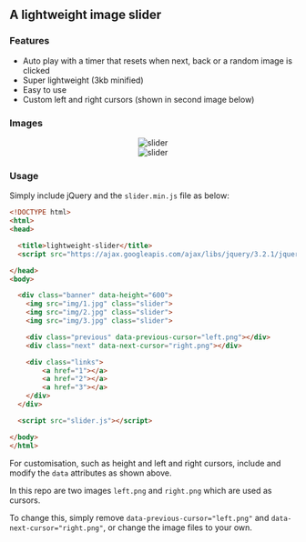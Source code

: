 ## A lightweight image slider

### Features

- Auto play with a timer that resets when next, back or a random image is clicked
- Super lightweight (3kb minified)
- Easy to use
- Custom left and right cursors (shown in second image below)

### Images

<div style="text-align:center">
	<img src ="http://i.imgur.com/bFp8h5T.png" alt="slider">
</div>

<div style="text-align:center">
	<img src ="http://i.imgur.com/3LVafrS.png" alt="slider">
</div>

### Usage

Simply include jQuery and the `slider.min.js` file as below:

```html
<!DOCTYPE html>
<html>
<head>

  <title>lightweight-slider</title>
  <script src="https://ajax.googleapis.com/ajax/libs/jquery/3.2.1/jquery.min.js"></script>

</head>
<body>

  <div class="banner" data-height="600">
    <img src="img/1.jpg" class="slider">
    <img src="img/2.jpg" class="slider">
    <img src="img/3.jpg" class="slider">

    <div class="previous" data-previous-cursor="left.png"></div>
    <div class="next" data-next-cursor="right.png"></div>

    <div class="links">
        <a href="1"></a>
        <a href="2"></a>
        <a href="3"></a>
    </div>
  </div>

  <script src="slider.js"></script>

</body>
</html>
```

For customisation, such as height and left and right cursors, include and modify the `data` attributes as shown above. 

In this repo are two images `left.png` and `right.png` which are used as cursors.

To change this, simply remove `data-previous-cursor="left.png"` and `data-next-cursor="right.png"`, or change the image files to your own.